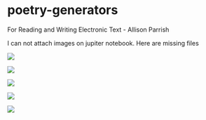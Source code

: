 # poetry-generators
For Reading and Writing Electronic Text - Allison Parrish

I can not attach images on jupiter notebook. Here are missing files

![](https://static.notion-static.com/d94e4268-d6d5-447d-a414-35d87fc89225/Screen_Shot_2018-02-09_at_12.41.45_AM.png)

![](https://static.notion-static.com/e5ec750e-c9c2-4875-a084-d5a6dcd86319/Screen_Shot_2018-02-09_at_12.32.29_AM.png)

![](https://static.notion-static.com/5aaae51a-8b4d-42c3-bca9-ade259b43691/Screen_Shot_2018-02-09_at_12.34.12_AM.png)

![](https://static.notion-static.com/df1a0496-4cdd-46f5-814d-a299ec086ba8/Screen_Shot_2018-02-09_at_12.31.38_AM.png)

![](https://static.notion-static.com/976b9f21-8945-41e7-8f7c-7abfc2852651/Screen_Shot_2018-02-09_at_12.29.52_AM.png)
